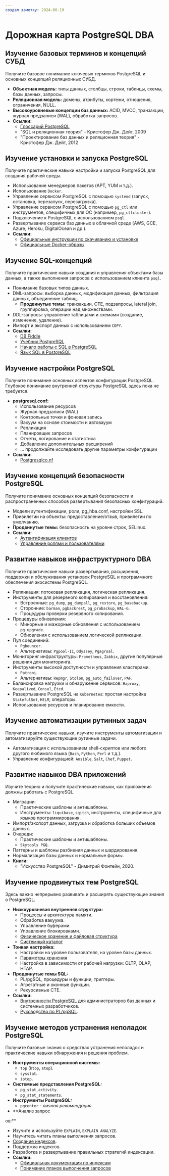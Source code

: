 ```yaml
---
создал заметку: 2024-08-19
---
```


# Дорожная карта PostgreSQL DBA

## Изучение базовых терминов и концепций СУБД
Получите базовое понимание ключевых терминов PostgreSQL и основных концепций реляционных СУБД.
- **Объектная модель:** типы данных, столбцы, строки, таблицы, схемы, базы данных, запросы.
- **Реляционная модель:** домены, атрибуты, кортежи, отношения, ограничения, NULL.
- **Высокоуровневые концепции баз данных:** ACID, MVCC, транзакции, журнал предзаписи (WAL), обработка запросов.
- **Ссылки:**
  - [Глоссарий PostgreSQL](https://www.postgresql.org/docs/13/glossary.html)
  - "SQL и реляционная теория" - Кристофер Дж. Дейт, 2009
  - "Проектирование баз данных и реляционная теория" - Кристофер Дж. Дейт, 2012

## Изучение установки и запуска PostgreSQL
Получите практические навыки настройки и запуска PostgreSQL для создания рабочей среды.
- Использование менеджеров пакетов (APT, YUM и т.д.).
- Использование `Docker`.
- Управление сервисом PostgreSQL с помощью `systemd` (запуск, остановка, перезапуск, перезагрузка).
- Управление сервисом PostgreSQL с помощью `pg_ctl` или инструментов, специфичных для ОС (например, `pg_ctlcluster`).
- Подключение к PostgreSQL с использованием `psql`.
- Развертывание сервиса баз данных в облачной среде (AWS, GCE, Azure, Heroku, DigitalOcean и др.).
- **Ссылки:**
  - [Официальные инструкции по скачиванию и установке](https://www.postgresql.org/download/)
  - [Официальные Docker-образы](https://hub.docker.com/_/postgres)

## Изучение SQL-концепций
Получите практические навыки создания и управления объектами базы данных, а также выполнения запросов с использованием клиента `psql`.
- Понимание базовых типов данных.
- DML-запросы: выборка данных, модификация данных, фильтрация данных, объединение таблиц.
  - **Продвинутые темы:** транзакции, CTE, подзапросы, lateral join, группировка, операции над множествами.
- DDL-запросы: управление таблицами и схемами (создание, изменение, удаление).
- Импорт и экспорт данных с использованием `COPY`.
- **Ссылки:**
  - [DB Fiddle](https://www.db-fiddle.com/)
  - [Учебник PostgreSQL](https://www.postgresqltutorial.com/)
  - [Начало работы с SQL в PostgreSQL](https://www.postgresql.org/docs/current/tutorial-sql.html)
  - [Язык SQL в PostgreSQL](https://www.postgresql.org/docs/current/sql.html)

## Изучение настройки PostgreSQL
Получите понимание основных аспектов конфигурации PostgreSQL. Глубокое понимание внутренней структуры PostgreSQL здесь пока не требуется.
- **postgresql.conf:**
  - Использование ресурсов
  - Журнал предзаписи (WAL)
  - Контрольные точки и фоновая запись
  - Вакуум на основе стоимости и автовауум
  - Репликация
  - Планировщик запросов
  - Отчеты, логирование и статистика
  - Добавление дополнительных расширений
  - ... продолжайте исследовать другие параметры конфигурации
- **Ссылки:**
  - [Postgresqlco.nf](http://postgresqlco.nf/)

## Изучение концепций безопасности PostgreSQL
Получите понимание основных концепций безопасности и распространенных способов развертывания безопасных конфигураций.
- Модели аутентификации, роли, pg_hba.conf, настройки SSL.
- Привилегии на объекты: предоставление/отзыв, привилегии по умолчанию.
- **Продвинутые темы:** безопасность на уровне строк, SELinux.
- **Ссылки:**
  - [Аутентификация клиентов](https://www.postgresql.org/docs/current/client-authentication.html)
  - [Управление ролями и пользователями](https://www.postgresql.org/docs/current/user-manag.html)

## Развитие навыков инфраструктурного DBA
Получите практические навыки развертывания, расширения, поддержки и обслуживания установок PostgreSQL и программного обеспечения экосистемы PostgreSQL.
- Репликация: потоковая репликация, логическая репликация.
- Инструменты для резервного копирования и восстановления:
  - Встроенные: `pg_dump`, `pg_dumpall`, `pg_restore`, `pg_basebackup`.
  - Сторонние: `barman`, `pgbackrest`, `pg_probackup`, `WAL-G`.
  - Процедуры проверки резервного копирования.
- Процедуры обновления:
  - Минорные и мажорные обновления с использованием `pg_upgrade`.
  - Обновления с использованием логической репликации.
- Пул соединений:
  - `Pgbouncer`.
  - Альтернативы: `Pgpool-II`, `Odyssey`, `Pgagroal`.
- Мониторинг инфраструктуры: `Prometheus`, `Zabbix`, другие популярные решения для мониторинга.
- Инструменты высокой доступности и управления кластерами:
  - `Patroni`.
  - Альтернативы: `Repmgr`, `Stolon`, `pg_auto_failover`, `PAF`.
- Балансировка нагрузки и обнаружение сервисов: `Haproxy`, `Keepalived`, `Consul`, `Etcd`.
- Развертывание PostgreSQL на `Kubernetes`: простая настройка `StatefulSet`, `HELM`, операторы.
- Использование ресурсов и планирование емкости.

## Изучение автоматизации рутинных задач
Получите практические навыки, изучите инструменты автоматизации и автоматизируйте существующие рутинные задачи.
- Автоматизация с использованием shell-скриптов или любого другого любимого языка (`Bash`, `Python`, `Perl` и т.д.).
- Управление конфигурацией: `Ansible`, `Salt`, `Chef`, `Puppet`.

## Развитие навыков DBA приложений
Изучите теорию и получите практические навыки, как приложения должны работать с PostgreSQL.
- Миграции:
  - Практические шаблоны и антишаблоны.
  - Инструменты: `liquibase`, `sqitch`, инструменты, специфичные для языков программирования.
- Импорт/экспорт данных, загрузка и обработка больших объемов данных.
- Очереди:
  - Практические шаблоны и антишаблоны.
  - `Skytools PGQ`.
- Паттерны и шаблоны разбиения данных и шардирования.
- Нормализация базы данных и нормальные формы.
- **Книги:**
  - "Искусство PostgreSQL" - Димитрий Фонтейн, 2020.

## Изучение продвинутых тем PostgreSQL
Здесь важно непрерывно развивать и расширять существующие знания о PostgreSQL.
- **Низкоуровневая внутренняя структура:**
  - Процессы и архитектура памяти.
  - Обработка вакуума.
  - Управление буферами.
  - Управление блокировками.
  - [Физическое хранение и файловая структура](https://www.postgresql.org/docs/current/storage.html)
  - [Системный каталог](https://www.postgresql.org/docs/current/catalogs.html)
- **Тонкая настройка:**
  - Настройки на уровне пользователя, на уровне базы данных.
  - [Параметры хранения](https://www.postgresql.org/docs/current/sql-createtable.html#SQL-CREATETABLE-STORAGE-PARAMETERS)
  - Настройка в зависимости от рабочей нагрузки: OLTP, OLAP, HTAP.
- **Продвинутые темы SQL:**
  - PL/pgSQL, процедуры и функции, триггеры.
  - Агрегатные и оконные функции.
  - Рекурсивные CTE.
- **Ссылки:**
  - [Внутренности PostgreSQL](http://www.interdb.jp/pg/index.html) для администраторов баз данных и системных разработчиков.
  - [Руководство по PL/pgSQL](https://www.postgresql.org/docs/current/plpgsql.html).

## Изучение методов устранения неполадок PostgreSQL
Получите базовые знания о средствах устранения неполадок и практические навыки обнаружения и решения проблем.
- **Инструменты операционной системы:**
  - `top` (`htop`, `atop`).
  - `sysstat`.
  - `iotop`.
- **Системные представления PostgreSQL:**
  - `pg_stat_activity`.
  - `pg_stat_statements`.
- **Инструменты PostgreSQL:**
  - `pgcenter` - *личная рекомендация*.
- **Анализ запрос

ов:**
  - Изучите и используйте `EXPLAIN`, `EXPLAIN ANALYZE`.
  - Научитесь читать планы выполнения запросов.
  - [Создание индексов](https://www.postgresql.org/docs/current/indexes.html).
  - Поддержка индексов.
  - Разработка и развертывание правильных стратегий индексации.
- **Ссылки:**
  - [Официальная документация по индексам](https://www.postgresql.org/docs/current/indexes.html)
  - [Понимание планов выполнения запросов](https://explain.depesz.com/)
